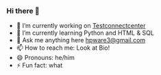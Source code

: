 ### Hi there 👋

- 🔭 I’m currently working on <a href="https://hpware.gituhb.io/tcc/code.html">Testconnectcenter</a>
- 🌱 I’m currently learning Python and HTML & SQL
- 💬 Ask me anything here hpware3@gmail.com
- 📫 How to reach me: Look at Bio!
- 😄 Pronouns: he/him
- ⚡ Fun fact: what

